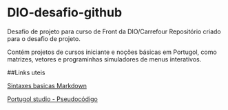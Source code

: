 # DIO-desafio-github
Desafio de projeto para curso de Front da DIO/Carrefour
Repositório criado para o desafio de projeto.

Contém projetos de cursos iniciante e noções básicas em Portugol, como matrizes, vetores e programinhas simuladores de menus interativos.


##Links uteis

[Sintaxes basicas Markdown](https://www.markdownguide.org)


[Portugol studio - Pseudocódigo](http://lite.acad.univali.br/portugol/)
